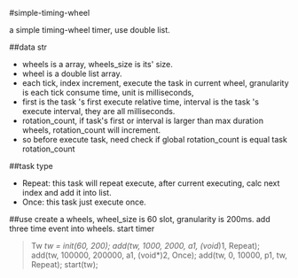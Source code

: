 #simple-timing-wheel

a simple timing-wheel timer, use double list.

##data str
- wheels is a array, wheels_size is its' size.
- wheel is a double list array.
- each tick, index increment, execute the task in current wheel, granularity is each tick consume time, unit is milliseconds, 
- first is the task 's first execute relative time, interval is the task 's execute interval, they are all milliseconds.
- rotation_count, if task's first or interval is larger than max duration wheels, rotation_count will increment.
- so before execute task, need check if global rotation_count is equal task rotation_count

##task type 

- Repeat: this task will repeat execute, after current executing, calc next index and add it into list.
- Once: this task just execute once.

##use
create a wheels, wheel_size is 60 slot, granularity is 200ms.
add three time event into wheels.
start timer

>Tw *tw = init(60, 200);
>add(tw, 1000, 2000, a1, (void*)1, Repeat); 
>add(tw, 100000, 200000, a1, (void*)2, Once); 
>add(tw, 0, 10000, p1, tw, Repeat); 
>start(tw);

